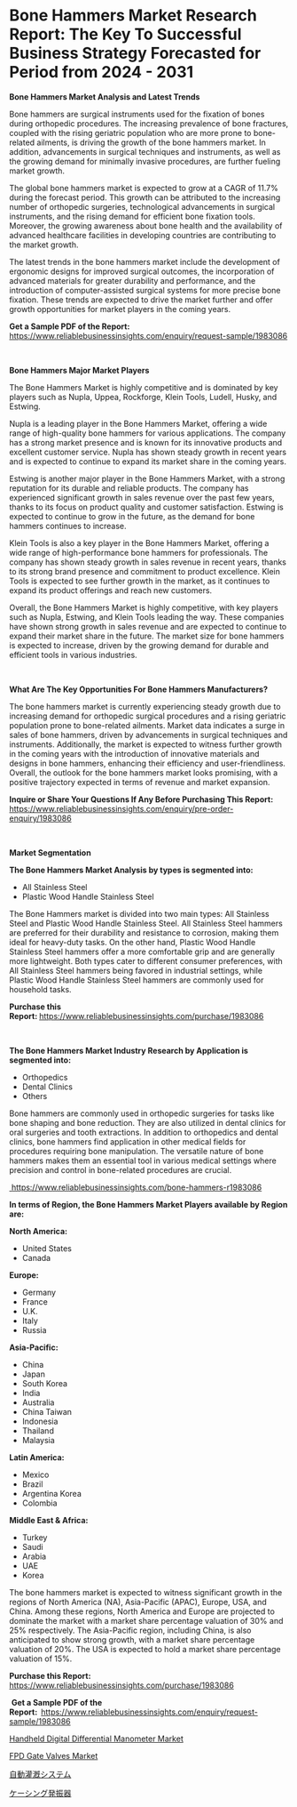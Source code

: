 <p><h1>Bone Hammers Market Research Report: The Key To Successful Business Strategy Forecasted for Period from 2024 - 2031</h1></p><p><strong>Bone Hammers Market Analysis and Latest Trends</strong></p>
<p><p>Bone hammers are surgical instruments used for the fixation of bones during orthopedic procedures. The increasing prevalence of bone fractures, coupled with the rising geriatric population who are more prone to bone-related ailments, is driving the growth of the bone hammers market. In addition, advancements in surgical techniques and instruments, as well as the growing demand for minimally invasive procedures, are further fueling market growth.</p><p>The global bone hammers market is expected to grow at a CAGR of 11.7% during the forecast period. This growth can be attributed to the increasing number of orthopedic surgeries, technological advancements in surgical instruments, and the rising demand for efficient bone fixation tools. Moreover, the growing awareness about bone health and the availability of advanced healthcare facilities in developing countries are contributing to the market growth.</p><p>The latest trends in the bone hammers market include the development of ergonomic designs for improved surgical outcomes, the incorporation of advanced materials for greater durability and performance, and the introduction of computer-assisted surgical systems for more precise bone fixation. These trends are expected to drive the market further and offer growth opportunities for market players in the coming years.</p></p>
<p><strong>Get a Sample PDF of the Report:&nbsp;</strong> <a href="https://www.reliablebusinessinsights.com/enquiry/request-sample/1983086">https://www.reliablebusinessinsights.com/enquiry/request-sample/1983086</a></p>
<p>&nbsp;</p>
<p><strong>Bone Hammers Major Market Players</strong></p>
<p><p>The Bone Hammers Market is highly competitive and is dominated by key players such as Nupla, Uppea, Rockforge, Klein Tools, Ludell, Husky, and Estwing. </p><p>Nupla is a leading player in the Bone Hammers Market, offering a wide range of high-quality bone hammers for various applications. The company has a strong market presence and is known for its innovative products and excellent customer service. Nupla has shown steady growth in recent years and is expected to continue to expand its market share in the coming years.</p><p>Estwing is another major player in the Bone Hammers Market, with a strong reputation for its durable and reliable products. The company has experienced significant growth in sales revenue over the past few years, thanks to its focus on product quality and customer satisfaction. Estwing is expected to continue to grow in the future, as the demand for bone hammers continues to increase.</p><p>Klein Tools is also a key player in the Bone Hammers Market, offering a wide range of high-performance bone hammers for professionals. The company has shown steady growth in sales revenue in recent years, thanks to its strong brand presence and commitment to product excellence. Klein Tools is expected to see further growth in the market, as it continues to expand its product offerings and reach new customers.</p><p>Overall, the Bone Hammers Market is highly competitive, with key players such as Nupla, Estwing, and Klein Tools leading the way. These companies have shown strong growth in sales revenue and are expected to continue to expand their market share in the future. The market size for bone hammers is expected to increase, driven by the growing demand for durable and efficient tools in various industries.</p></p>
<p>&nbsp;</p>
<p><strong>What Are The Key Opportunities For Bone Hammers Manufacturers?</strong></p>
<p><p>The bone hammers market is currently experiencing steady growth due to increasing demand for orthopedic surgical procedures and a rising geriatric population prone to bone-related ailments. Market data indicates a surge in sales of bone hammers, driven by advancements in surgical techniques and instruments. Additionally, the market is expected to witness further growth in the coming years with the introduction of innovative materials and designs in bone hammers, enhancing their efficiency and user-friendliness. Overall, the outlook for the bone hammers market looks promising, with a positive trajectory expected in terms of revenue and market expansion.</p></p>
<p><strong>Inquire or Share Your Questions If Any Before Purchasing This Report:</strong> <a href="https://www.reliablebusinessinsights.com/enquiry/pre-order-enquiry/1983086">https://www.reliablebusinessinsights.com/enquiry/pre-order-enquiry/1983086</a></p>
<p>&nbsp;</p>
<p><strong>Market Segmentation</strong></p>
<p><strong>The Bone Hammers Market Analysis by types is segmented into:</strong></p>
<p><ul><li>All Stainless Steel</li><li>Plastic Wood Handle Stainless Steel</li></ul></p>
<p><p>The Bone Hammers market is divided into two main types: All Stainless Steel and Plastic Wood Handle Stainless Steel. All Stainless Steel hammers are preferred for their durability and resistance to corrosion, making them ideal for heavy-duty tasks. On the other hand, Plastic Wood Handle Stainless Steel hammers offer a more comfortable grip and are generally more lightweight. Both types cater to different consumer preferences, with All Stainless Steel hammers being favored in industrial settings, while Plastic Wood Handle Stainless Steel hammers are commonly used for household tasks.</p></p>
<p><strong>Purchase this Report:&nbsp;</strong><a href="https://www.reliablebusinessinsights.com/purchase/1983086">https://www.reliablebusinessinsights.com/purchase/1983086</a></p>
<p>&nbsp;</p>
<p><strong>The Bone Hammers Market Industry Research by Application is segmented into:</strong></p>
<p><ul><li>Orthopedics</li><li>Dental Clinics</li><li>Others</li></ul></p>
<p><p>Bone hammers are commonly used in orthopedic surgeries for tasks like bone shaping and bone reduction. They are also utilized in dental clinics for oral surgeries and tooth extractions. In addition to orthopedics and dental clinics, bone hammers find application in other medical fields for procedures requiring bone manipulation. The versatile nature of bone hammers makes them an essential tool in various medical settings where precision and control in bone-related procedures are crucial.</p></p>
<p><a href="https://www.reliablebusinessinsights.com/bone-hammers-r1983086">&nbsp;https://www.reliablebusinessinsights.com/bone-hammers-r1983086</a></p>
<p><strong>In terms of Region, the Bone Hammers Market Players available by Region are:</strong></p>
<p>
    <p> <strong> North America: </strong>
        <ul>
            <li>United States</li>
            <li>Canada</li>
        </ul>
        </p> 
    <p> <strong> Europe: </strong>
        <ul>
            <li>Germany</li>
            <li>France</li>
            <li>U.K.</li>
            <li>Italy</li>
            <li>Russia</li>
        </ul>
        </p> 
    <p> <strong> Asia-Pacific: </strong>
        <ul>
            <li>China</li>
            <li>Japan</li>
            <li>South Korea</li>
            <li>India</li>
            <li>Australia</li>
            <li>China Taiwan</li>
            <li>Indonesia</li>
            <li>Thailand</li>
            <li>Malaysia</li>
        </ul>
        </p> 
    <p> <strong> Latin America: </strong>
        <ul>
            <li>Mexico</li>
            <li>Brazil</li>
            <li>Argentina Korea</li>
            <li>Colombia</li>
        </ul>
        </p> 
    <p> <strong> Middle East & Africa: </strong>
        <ul>
            <li>Turkey</li>
            <li>Saudi</li>
            <li>Arabia</li>
            <li>UAE</li>
            <li>Korea</li>
        </ul>
    </p>
    </p>
<p><p>The bone hammers market is expected to witness significant growth in the regions of North America (NA), Asia-Pacific (APAC), Europe, USA, and China. Among these regions, North America and Europe are projected to dominate the market with a market share percentage valuation of 30% and 25% respectively. The Asia-Pacific region, including China, is also anticipated to show strong growth, with a market share percentage valuation of 20%. The USA is expected to hold a market share percentage valuation of 15%.</p></p>
<p><strong>Purchase this Report: </strong><a href="https://www.reliablebusinessinsights.com/purchase/1983086">https://www.reliablebusinessinsights.com/purchase/1983086</a></p>
<p>&nbsp;<strong>Get a Sample PDF of the Report:&nbsp;&nbsp;</strong><a href="https://www.reliablebusinessinsights.com/enquiry/request-sample/1983086">https://www.reliablebusinessinsights.com/enquiry/request-sample/1983086</a></p>
<p><strong></strong></p>
<p><p><a href="https://github.com/NaomieConner2023/Market-Research-Report-List-1/blob/main/handheld-digital-differential-manometer-market.md">Handheld Digital Differential Manometer Market</a></p><p><a href="https://github.com/EbonyHane1955/Market-Research-Report-List-1/blob/main/fpd-gate-valves-market.md">FPD Gate Valves Market</a></p><p><a href="https://github.com/KaydenJohns1964/Market-Research-Report-List-2/blob/main/9553740170520.md">自動灌漑システム</a></p><p><a href="https://github.com/decker5351/Market-Research-Report-List-2/blob/main/7305770170521.md">ケーシング発振器</a></p></p>